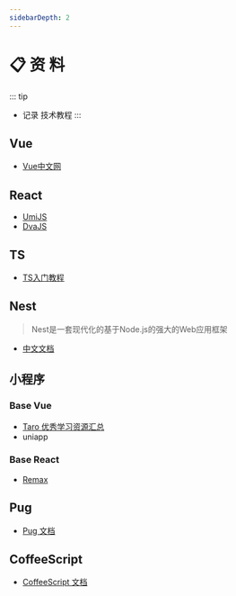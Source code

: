 ```yaml
---
sidebarDepth: 2
---
```

# 📋 资 料
::: tip
- 记录 技术教程
:::

## Vue

- [Vue中文网](https://cn.vuejs.org/)

## React

- [UmiJS](https://umijs.org/zh/)
- [DvaJS](https://dvajs.com/)

## TS

- [TS入门教程](https://ts.xcatliu.com/)

## Nest

> Nest是一套现代化的基于Node.js的强大的Web应用框架

- [中文文档](https://exlley.gitbooks.io/nest-js/content/)

## 小程序

### Base Vue

- [Taro 优秀学习资源汇总](https://github.com/NervJS/awesome-taro)
- uniapp

### Base React

- [Remax](https://remaxjs.org/)

## Pug

- [Pug 文档](https://pugjs.org/zh-cn/api/getting-started.html)

## CoffeeScript

- [CoffeeScript 文档](https://coffeescript.org/)
